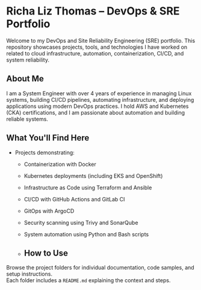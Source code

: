 # Richa Liz Thomas – DevOps & SRE Portfolio

Welcome to my DevOps and Site Reliability Engineering (SRE) portfolio. This repository showcases projects, tools, and technologies I have worked on related to cloud infrastructure, automation, containerization, CI/CD, and system reliability.

## About Me

I am a System Engineer with over 4 years of experience in managing Linux systems, building CI/CD pipelines, automating infrastructure, and deploying applications using modern DevOps practices. I hold AWS and Kubernetes (CKA) certifications, and I am passionate about automation and building reliable systems.

## What You'll Find Here

- Projects demonstrating:
  - Containerization with Docker
  - Kubernetes deployments (including EKS and OpenShift)
  - Infrastructure as Code using Terraform and Ansible
  - CI/CD with GitHub Actions and GitLab CI
  - GitOps with ArgoCD
  - Security scanning using Trivy and SonarQube
  - System automation using Python and Bash scripts
 
  - ## How to Use

Browse the project folders for individual documentation, code samples, and setup instructions.  
Each folder includes a `README.md` explaining the context and steps.
